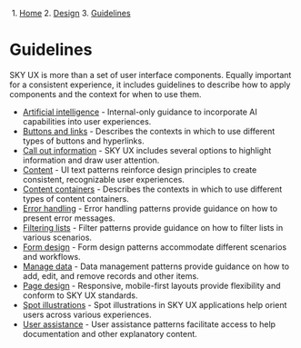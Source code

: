                 

 1.  [Home](/skyux/)
2.  [Design](/skyux/design.md)
3.  [Guidelines](/skyux/design/guidelines.md)

Guidelines
==========

SKY UX is more than a set of user interface components. Equally important for a consistent experience, it includes guidelines to describe how to apply components and the context for when to use them.

- [Artificial intelligence](/skyux/design/guidelines/artificial-intelligence.md) - Internal-only guidance to incorporate AI capabilities into user experiences.
- [Buttons and links](/skyux/design/guidelines/buttons-links.md) - Describes the contexts in which to use different types of buttons and hyperlinks.
- [Call out information](/skyux/design/guidelines/call-out-info.md) - SKY UX includes several options to highlight information and draw user attention.
- [Content](/skyux/design/guidelines/content.md) - UI text patterns reinforce design principles to create consistent, recognizable user experiences.
- [Content containers](/skyux/design/guidelines/content-containers.md) - Describes the contexts in which to use different types of content containers.
- [Error handling](/skyux/design/guidelines/error-handling.md) - Error handling patterns provide guidance on how to present error messages.
- [Filtering lists](/skyux/design/guidelines/filtering-lists.md) - Filter patterns provide guidance on how to filter lists in various scenarios.
- [Form design](/skyux/design/guidelines/form-design.md) - Form design patterns accommodate different scenarios and workflows.
- [Manage data](/skyux/design/guidelines/managing-records.md) - Data management patterns provide guidance on how to add, edit, and remove records and other items.
- [Page design](/skyux/design/guidelines/page-layouts.md) - Responsive, mobile-first layouts provide flexibility and conform to SKY UX standards.
- [Spot illustrations](/skyux/design/guidelines/spot-illustrations.md) - Spot illustrations in SKY UX applications help orient users across various experiences.
- [User assistance](/skyux/design/guidelines/user-assistance.md) - User assistance patterns facilitate access to help documentation and other explanatory content.